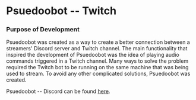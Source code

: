 # Psuedoobot -- Twitch

### Purpose of Development
Psuedoobot was created as a way to create a better connection between a streamers' Discord server and Twitch channel. The main functionality that inspired the development of Psuedoobot was the idea of playing audio commands triggered in
a Twitch channel. Many ways to solve the problem required the Twitch bot to be running on the same machine that was
being used to stream. To avoid any other complicated solutions, Psuedoobot was created.

Psuedoobot -- Discord can be found [here](https://github.com/Psuedoo/discordbot).